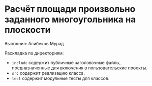 # Расчёт площади произвольно заданного многоугольника на плоскости

Выполнил: Алибеков Мурад

Раскладка по директориям:

  - `include` содержит публичные заголовочные файлы, предназначенные для
    включения в пользовательские проекты.
  - `src` содержит реализацию класса.
  - `test` содержит модульные тесты для классов.

<!-- - `docs` содержит документацию на класс. -->
